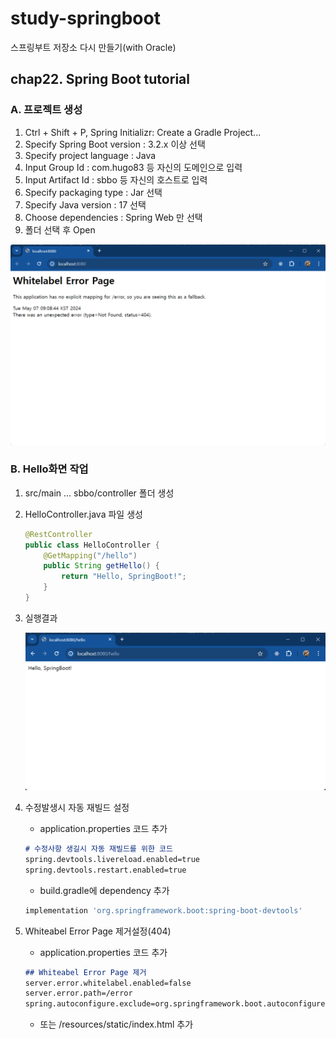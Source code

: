 # study-springboot
스프링부트 저장소 다시 만들기(with Oracle)

## chap22. Spring Boot tutorial

### A. 프로젝트 생성
1. Ctrl + Shift + P, Spring Initializr: Create a Gradle Project...
2. Specify Spring Boot version : 3.2.x 이상 선택
3. Specify project language : Java 
4. Input Group Id : com.hugo83 등 자신의 도메인으로 입력
5. Input Artifact Id : sbbo 등 자신의 호스트로 입력
6. Specify packaging type : Jar 선택
7. Specify Java version : 17 선택
8. Choose dependencies : Spring Web 만 선택
9. 폴더 선택 후 Open

<img src="https://raw.githubusercontent.com/hugoMGSung/study-springboot/main/images/sb0322.png" width="700">

### B. Hello화면 작업
1. src/main ... sbbo/controller 폴더 생성
2. HelloController.java 파일 생성

	```java
	@RestController
	public class HelloController {
		@GetMapping("/hello")
		public String getHello() {
			return "Hello, SpringBoot!";
		}
	}
	```
3. 실행결과

	<img src="https://raw.githubusercontent.com/hugoMGSung/study-springboot/main/images/sb0323.png" width="700">

4. 수정발생시 자동 재빌드 설정
	- application.properties 코드 추가

	```markdown
	# 수정사항 생길시 자동 재빌드를 위한 코드
	spring.devtools.livereload.enabled=true
	spring.devtools.restart.enabled=true
	```

	- build.gradle에 dependency 추가

	```gradle
	implementation 'org.springframework.boot:spring-boot-devtools'
	```

5. Whiteabel Error Page 제거설정(404)
	- application.properties 코드 추가

	```markdown
	## Whiteabel Error Page 제거
	server.error.whitelabel.enabled=false
	server.error.path=/error
	spring.autoconfigure.exclude=org.springframework.boot.autoconfigure.web.ErrorMvcAutoConfiguration
	```

	- 또는 /resources/static/index.html 추가

